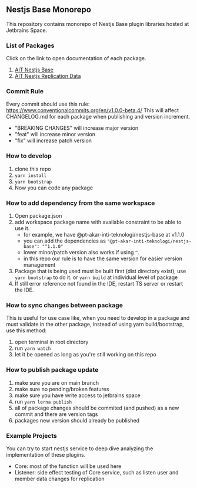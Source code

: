 ## Nestjs Base Monorepo

This repository contains monorepo of Nestjs Base plugin libraries hosted at Jetbrains Space.

### List of Packages

Click on the link to open documentation of each package.

1. [AIT Nestjs Base](/packages/nestjs-base/README.md)
2. [AIT Nestjs Replication Data](/packages/nestjs-replication-data/README.md)

### Commit Rule
Every commit should use this rule: https://www.conventionalcommits.org/en/v1.0.0-beta.4/
This will affect CHANGELOG.md for each package when publishing and version increment.

- "BREAKING CHANGES" will increase major version
- "feat" will increase minor version
- "fix" will increase patch version

### How to develop
1. clone this repo
2. `yarn install`
3. `yarn bootstrap`
4. Now you can code any package

### How to add dependency from the same workspace
1. Open package.json
2. add workspace package name with available constraint to be able to use it.
   - for example, we have @pt-akar-inti-teknologi/nestjs-base at v1.1.0
   - you can add the dependencies as `"@pt-akar-inti-teknologi/nestjs-base": "^1.1.0"`
   - lower minor/patch version also works if using `^`. 
   - in this repo our rule is to have the same version for easier version management
3. Package that is being used must be built first (dist directory exist), use `yarn bootstrap` to do it. or `yarn build` at individual level of package
4. If still error reference not found in the IDE, restart TS server or restart the IDE.

### How to sync changes between package
This is useful for use case like, when you need to develop in a package and must validate in the other package, instead of using yarn build/bootstrap, use this method:
1. open terminal in root directory
2. run `yarn watch`
3. let it be opened as long as you're still working on this repo

### How to publish package update
1. make sure you are on main branch
2. make sure no pending/broken features
3. make sure you have write access to jetbrains space
4. run `yarn lerna publish`
5. all of package changes should be commited (and pushed) as a new commit and there are version tags
6. packages new version should already be published

### Example Projects
You can try to start nestjs service to deep dive analyzing the implementation of these plugins.

- Core: most of the function will be used here
- Listener: side effect testing of Core service, such as listen user and member data changes for replication